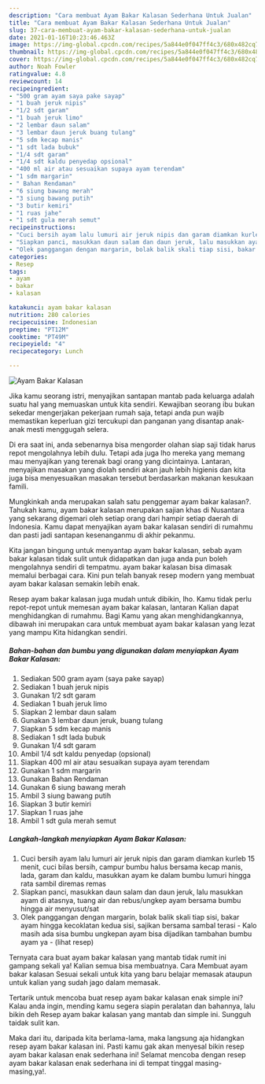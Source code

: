 ```yaml
---
description: "Cara membuat Ayam Bakar Kalasan Sederhana Untuk Jualan"
title: "Cara membuat Ayam Bakar Kalasan Sederhana Untuk Jualan"
slug: 37-cara-membuat-ayam-bakar-kalasan-sederhana-untuk-jualan
date: 2021-01-16T10:23:46.463Z
image: https://img-global.cpcdn.com/recipes/5a844e0f047ff4c3/680x482cq70/ayam-bakar-kalasan-foto-resep-utama.jpg
thumbnail: https://img-global.cpcdn.com/recipes/5a844e0f047ff4c3/680x482cq70/ayam-bakar-kalasan-foto-resep-utama.jpg
cover: https://img-global.cpcdn.com/recipes/5a844e0f047ff4c3/680x482cq70/ayam-bakar-kalasan-foto-resep-utama.jpg
author: Noah Fowler
ratingvalue: 4.8
reviewcount: 14
recipeingredient:
- "500 gram ayam saya pake sayap"
- "1 buah jeruk nipis"
- "1/2 sdt garam"
- "1 buah jeruk limo"
- "2 lembar daun salam"
- "3 lembar daun jeruk buang tulang"
- "5 sdm kecap manis"
- "1 sdt lada bubuk"
- "1/4 sdt garam"
- "1/4 sdt kaldu penyedap opsional"
- "400 ml air atau sesuaikan supaya ayam terendam"
- "1 sdm margarin"
- " Bahan Rendaman"
- "6 siung bawang merah"
- "3 siung bawang putih"
- "3 butir kemiri"
- "1 ruas jahe"
- "1 sdt gula merah semut"
recipeinstructions:
- "Cuci bersih ayam lalu lumuri air jeruk nipis dan garam diamkan kurleb 15 menit, cuci bilas bersih, campur bumbu halus bersama kecap manis, lada, garam dan kaldu, masukkan ayam ke dalam bumbu lumuri hingga rata sambil diremas remas"
- "Siapkan panci, masukkan daun salam dan daun jeruk, lalu masukkan ayam di atasnya, tuang air dan rebus/ungkep ayam bersama bumbu hingga air menyusut/sat"
- "Olek panggangan dengan margarin, bolak balik skali tiap sisi, bakar ayam hingga kecoklatan kedua sisi, sajikan bersama sambal terasi  Kalo masih ada sisa bumbu ungkepan ayam bisa dijadikan tambahan bumbu ayam ya           (lihat resep)"
categories:
- Resep
tags:
- ayam
- bakar
- kalasan

katakunci: ayam bakar kalasan 
nutrition: 280 calories
recipecuisine: Indonesian
preptime: "PT12M"
cooktime: "PT49M"
recipeyield: "4"
recipecategory: Lunch

---
```



![Ayam Bakar Kalasan](https://img-global.cpcdn.com/recipes/5a844e0f047ff4c3/680x482cq70/ayam-bakar-kalasan-foto-resep-utama.jpg)

Jika kamu seorang istri, menyajikan santapan mantab pada keluarga adalah suatu hal yang memuaskan untuk kita sendiri. Kewajiban seorang ibu bukan sekedar mengerjakan pekerjaan rumah saja, tetapi anda pun wajib memastikan keperluan gizi tercukupi dan panganan yang disantap anak-anak mesti menggugah selera.

Di era  saat ini, anda sebenarnya bisa mengorder olahan siap saji tidak harus repot mengolahnya lebih dulu. Tetapi ada juga lho mereka yang memang mau menyajikan yang terenak bagi orang yang dicintainya. Lantaran, menyajikan masakan yang diolah sendiri akan jauh lebih higienis dan kita juga bisa menyesuaikan masakan tersebut berdasarkan makanan kesukaan famili. 



Mungkinkah anda merupakan salah satu penggemar ayam bakar kalasan?. Tahukah kamu, ayam bakar kalasan merupakan sajian khas di Nusantara yang sekarang digemari oleh setiap orang dari hampir setiap daerah di Indonesia. Kamu dapat menyajikan ayam bakar kalasan sendiri di rumahmu dan pasti jadi santapan kesenanganmu di akhir pekanmu.

Kita jangan bingung untuk menyantap ayam bakar kalasan, sebab ayam bakar kalasan tidak sulit untuk didapatkan dan juga anda pun boleh mengolahnya sendiri di tempatmu. ayam bakar kalasan bisa dimasak memalui berbagai cara. Kini pun telah banyak resep modern yang membuat ayam bakar kalasan semakin lebih enak.

Resep ayam bakar kalasan juga mudah untuk dibikin, lho. Kamu tidak perlu repot-repot untuk memesan ayam bakar kalasan, lantaran Kalian dapat menghidangkan di rumahmu. Bagi Kamu yang akan menghidangkannya, dibawah ini merupakan cara untuk membuat ayam bakar kalasan yang lezat yang mampu Kita hidangkan sendiri.

<!--inarticleads1-->

##### Bahan-bahan dan bumbu yang digunakan dalam menyiapkan Ayam Bakar Kalasan:

1. Sediakan 500 gram ayam (saya pake sayap)
1. Sediakan 1 buah jeruk nipis
1. Gunakan 1/2 sdt garam
1. Sediakan 1 buah jeruk limo
1. Siapkan 2 lembar daun salam
1. Gunakan 3 lembar daun jeruk, buang tulang
1. Siapkan 5 sdm kecap manis
1. Sediakan 1 sdt lada bubuk
1. Gunakan 1/4 sdt garam
1. Ambil 1/4 sdt kaldu penyedap (opsional)
1. Siapkan 400 ml air atau sesuaikan supaya ayam terendam
1. Gunakan 1 sdm margarin
1. Gunakan  Bahan Rendaman
1. Gunakan 6 siung bawang merah
1. Ambil 3 siung bawang putih
1. Siapkan 3 butir kemiri
1. Siapkan 1 ruas jahe
1. Ambil 1 sdt gula merah semut




<!--inarticleads2-->

##### Langkah-langkah menyiapkan Ayam Bakar Kalasan:

1. Cuci bersih ayam lalu lumuri air jeruk nipis dan garam diamkan kurleb 15 menit, cuci bilas bersih, campur bumbu halus bersama kecap manis, lada, garam dan kaldu, masukkan ayam ke dalam bumbu lumuri hingga rata sambil diremas remas
1. Siapkan panci, masukkan daun salam dan daun jeruk, lalu masukkan ayam di atasnya, tuang air dan rebus/ungkep ayam bersama bumbu hingga air menyusut/sat
1. Olek panggangan dengan margarin, bolak balik skali tiap sisi, bakar ayam hingga kecoklatan kedua sisi, sajikan bersama sambal terasi  - Kalo masih ada sisa bumbu ungkepan ayam bisa dijadikan tambahan bumbu ayam ya -           (lihat resep)




Ternyata cara buat ayam bakar kalasan yang mantab tidak rumit ini gampang sekali ya! Kalian semua bisa membuatnya. Cara Membuat ayam bakar kalasan Sesuai sekali untuk kita yang baru belajar memasak ataupun untuk kalian yang sudah jago dalam memasak.

Tertarik untuk mencoba buat resep ayam bakar kalasan enak simple ini? Kalau anda ingin, mending kamu segera siapin peralatan dan bahannya, lalu bikin deh Resep ayam bakar kalasan yang mantab dan simple ini. Sungguh taidak sulit kan. 

Maka dari itu, daripada kita berlama-lama, maka langsung aja hidangkan resep ayam bakar kalasan ini. Pasti kamu gak akan menyesal bikin resep ayam bakar kalasan enak sederhana ini! Selamat mencoba dengan resep ayam bakar kalasan enak sederhana ini di tempat tinggal masing-masing,ya!.

